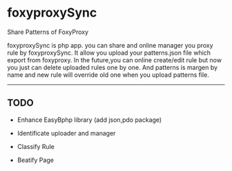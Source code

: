 foxyproxySync
=============

Share Patterns of FoxyProxy

foxyproxySync is php app. you can share and online manager you proxy rule by 
foxyproxySync. It allow you upload your patterns.json file which export from
foxyproxy. In the future,you can online create/edit rule but now you just 
can delete uploaded rules one by one. And patterns is margen by name and new rule 
will override old one when you upload patterns file.

* * *
TODO
----

* Enhance EasyBphp library (add json,pdo package)

* Identificate uploader and manager

* Classify Rule

* Beatify Page


